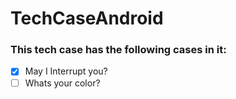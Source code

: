 # TechCaseAndroid
### This tech case has the following cases in it:
- [X] May I Interrupt you?
- [ ] Whats your color? 
